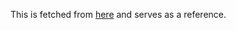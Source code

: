 


This is fetched from [here](http://ialab.it.monash.edu/webcola/examples/downwardedges.html) and serves as a reference.
